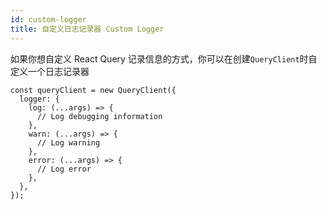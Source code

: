 ```yaml
---
id: custom-logger
title: 自定义日志记录器 Custom Logger
---
```


如果你想自定义 React Query 记录信息的方式，你可以在创建`QueryClient`时自定义一个日志记录器

```tsx
const queryClient = new QueryClient({
  logger: {
    log: (...args) => {
      // Log debugging information
    },
    warn: (...args) => {
      // Log warning
    },
    error: (...args) => {
      // Log error
    },
  },
});
```
